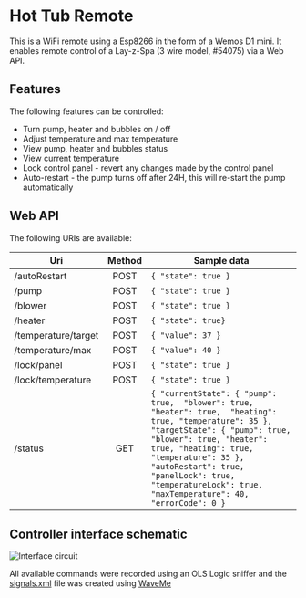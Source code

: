 # Hot Tub Remote
This is a WiFi remote using a Esp8266 in the form of a Wemos D1 mini.
It enables remote control of a Lay-z-Spa (3 wire model, #54075) via a Web API.

## Features
The following features can be controlled:
* Turn pump, heater and bubbles on / off
* Adjust temperature and max temperature
* View pump, heater and bubbles status
* View current temperature
* Lock control panel - revert any changes made by the control panel
* Auto-restart - the pump turns off after 24H, this will re-start the pump automatically

## Web API
The following URIs are available:

|Uri|Method|Sample data|
|--|:--:|--|
| /autoRestart | POST | `{ "state": true }` |
| /pump | POST | `{ "state": true }` |
| /blower | POST | `{ "state": true }` |
| /heater | POST | `{ "state": true}` |
| /temperature/target | POST | `{ "value": 37 }` |
| /temperature/max | POST | `{ "value": 40 }` |
| /lock/panel | POST | `{ "state": true }` |
| /lock/temperature | POST | `{ "state": true }` |
| /status | GET  | `{ "currentState": { "pump": true,  "blower": true,  "heater": true,  "heating": true, "temperature": 35 }, "targetState": { "pump": true, "blower": true, "heater": true, "heating": true,  "temperature": 35 }, "autoRestart": true, "panelLock": true,  "temperatureLock": true, "maxTemperature": 40, "errorCode": 0 }` |

## Controller interface schematic
![Interface circuit](https://raw.githubusercontent.com/ximon/Hot-tub-remote/master/Interface.png "Interface circuit")

All available commands were recorded using an OLS Logic sniffer and the [signals.xml](https://raw.githubusercontent.com/ximon/Hot-tub-remote/master/signals.xml) file was created using [WaveMe](https://waveme.weebly.com/)